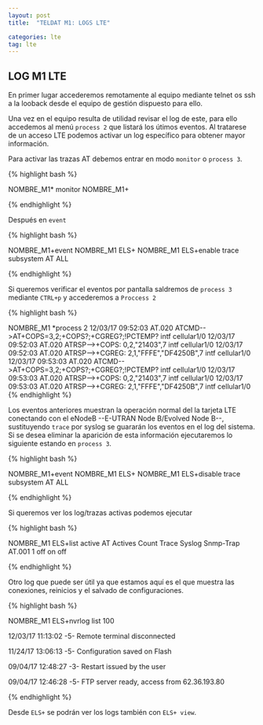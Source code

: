 ```yaml
---
layout: post
title:  "TELDAT M1: LOGS LTE"

categories: lte
tag: lte
---
```


LOG M1 LTE
---------- 

En primer lugar accederemos remotamente al equipo mediante telnet os ssh a la looback desde el equipo de gestión dispuesto para ello.

Una vez en el equipo resulta de utilidad revisar el log de este, para ello accedemos al menú `process 2` que listará los útimos eventos. Al tratarese de un acceso LTE podemos activar un log específico para obtener mayor información.

Para activar las trazas AT debemos entrar en modo `monitor` o `process 3`.

{% highlight bash %}

NOMBRE_M1* monitor
NOMBRE_M1+

{% endhighlight %}

Después en `event`

{% highlight bash %}

NOMBRE_M1+event
NOMBRE_M1 ELS+
NOMBRE_M1 ELS+enable trace subsystem AT ALL

{% endhighlight %}

Si queremos verificar el eventos por pantalla saldremos de `process 3` mediante `CTRL+p` y accederemos a `Proccess 2`

{% highlight bash %}

NOMBRE_M1 *process 2
12/03/17 09:52:03  AT.020 ATCMD-->AT+COPS=3,2;+COPS?;+CGREG?;!PCTEMP? intf cellular1/0
12/03/17 09:52:03  AT.020 ATRSP-->+COPS: 0,2,"21403",7 intf cellular1/0
12/03/17 09:52:03  AT.020 ATRSP-->+CGREG: 2,1,"FFFE","DF4250B",7 intf cellular1/0
12/03/17 09:53:03  AT.020 ATCMD-->AT+COPS=3,2;+COPS?;+CGREG?;!PCTEMP? intf cellular1/0
12/03/17 09:53:03  AT.020 ATRSP-->+COPS: 0,2,"21403",7 intf cellular1/0
12/03/17 09:53:03  AT.020 ATRSP-->+CGREG: 2,1,"FFFE","DF4250B",7 intf cellular1/0
{% endhighlight %}

Los eventos anteriores muestran la operación normal del la tarjeta LTE conectando con el eNodeB --E-UTRAN Node B/Evolved Node B--, sustituyendo `trace` por syslog se guararán los eventos en el log del sistema. Si se desea eliminar la aparición de esta información ejecutaremos lo siguiente estando en `process 3`.

{% highlight bash %}

NOMBRE_M1+event
NOMBRE_M1 ELS+
NOMBRE_M1 ELS+disable trace subsystem AT ALL

{% endhighlight %}

Si queremos ver los log/trazas activas podemos ejecutar

{% highlight bash %}

NOMBRE_M1 ELS+list active AT
Actives      Count   Trace   Syslog  Snmp-Trap
AT.001       1       off     on      off

{% endhighlight %}

Otro log que puede ser útil ya que estamos aquí es el que muestra las conexiones, reinicios y el salvado de configuraciones.

{% highlight bash %}

NOMBRE_M1 ELS+nvrlog list 100

 12/03/17 11:13:02 -5- Remote terminal disconnected

 11/24/17 13:06:13 -5- Configuration saved on Flash

 09/04/17 12:48:27 -3- Restart issued by the user

 09/04/17 12:46:28 -5- FTP server ready, access from 62.36.193.80

{% endhighlight %}

Desde `ELS+` se podrán ver los logs también con `ELS+ view`.

